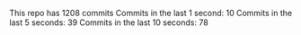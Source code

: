 This repo has 1208 commits
Commits in the last 1 second: 10
Commits in the last 5 seconds: 39
Commits in the last 10 seconds: 78
